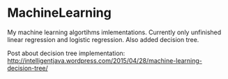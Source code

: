 # MachineLearning
My machine learning algortihms imlementations. Currently only unfinished linear regression and logistic regression. Also added decision tree.


Post about decision tree implementation:
http://intelligentjava.wordpress.com/2015/04/28/machine-learning-decision-tree/
